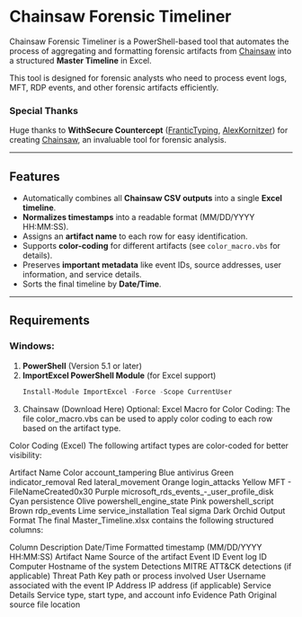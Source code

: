 # Chainsaw Forensic Timeliner

Chainsaw Forensic Timeliner is a PowerShell-based tool that automates the process of aggregating and formatting forensic artifacts from [Chainsaw](https://github.com/WithSecureLabs/chainsaw) into a structured **Master Timeline** in Excel.

This tool is designed for forensic analysts who need to process event logs, MFT, RDP events, and other forensic artifacts efficiently.

### Special Thanks
Huge thanks to **WithSecure Countercept** ([FranticTyping](https://twitter.com/FranticTyping), [AlexKornitzer](https://twitter.com/AlexKornitzer)) for creating [Chainsaw](https://github.com/WithSecureLabs/chainsaw), an invaluable tool for forensic analysis.

---

## Features
- Automatically combines all **Chainsaw CSV outputs** into a single **Excel timeline**.
- **Normalizes timestamps** into a readable format (MM/DD/YYYY HH:MM:SS).
- Assigns an **artifact name** to each row for easy identification.
- Supports **color-coding** for different artifacts (see `color_macro.vbs` for details).
- Preserves **important metadata** like event IDs, source addresses, user information, and service details.
- Sorts the final timeline by **Date/Time**.

---

## Requirements

### Windows:
1. **PowerShell** (Version 5.1 or later)
2. **ImportExcel PowerShell Module** (for Excel support)
   ```powershell
   Install-Module ImportExcel -Force -Scope CurrentUser
3. Chainsaw (Download Here)
Optional:
Excel Macro for Color Coding:
The file color_macro.vbs can be used to apply color coding to each row based on the artifact type.


Color Coding (Excel)
The following artifact types are color-coded for better visibility:

Artifact Name	Color
account_tampering	Blue
antivirus	Green
indicator_removal	Red
lateral_movement	Orange
login_attacks	Yellow
MFT - FileNameCreated0x30	Purple
microsoft_rds_events_-_user_profile_disk	Cyan
persistence	Olive
powershell_engine_state	Pink
powershell_script	Brown
rdp_events	Lime
service_installation	Teal
sigma	Dark Orchid
Output Format
The final Master_Timeline.xlsx contains the following structured columns:

Column	Description
Date/Time	Formatted timestamp (MM/DD/YYYY HH:MM:SS)
Artifact Name	Source of the artifact
Event ID	Event log ID
Computer	Hostname of the system
Detections	MITRE ATT&CK detections (if applicable)
Threat Path	Key path or process involved
User	Username associated with the event
IP Address	IP address (if applicable)
Service Details	Service type, start type, and account info
Evidence Path	Original source file location
